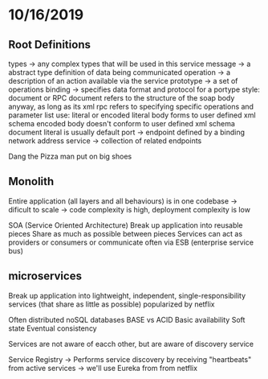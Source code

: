 # 10/16/2019

## Root Definitions

types -> any complex types that will be used in this service
message -> a abstract type definition of data being communicated
operation -> a description of an action available via the service
prototype -> a set of operations
binding -> specifies data format and protocol for a portype
    style: document or RPC
        document refers to the structure of the soap body anyway, as long as its xml
        rpc refers to specifying specific operations and parameter list
    use: literal or encoded
        literal body forms to user defined xml schema
        encoded body doesn't conform to user defined xml schema
        document literal is usually default
port -> endpoint defined by a binding network address
service -> collection of related endpoints

Dang the Pizza man put on big shoes

## Monolith

Entire application (all layers and all behaviours) is in one codebase
-> dificult to scale
-> code complexity is high, deployment complexity is low

SOA (Service Oriented Architecture)
Break up application into reusable pieces
Share as much as possible between pieces
Services can act as providers or consumers or communicate often via ESB
(enterprise service bus)

## microservices

Break up application into lightweight, independent, single-responsibility
services (that share as little as possible)
popularized by netflix

Often distributed noSQL databases
BASE vs ACID
Basic availability
Soft state
Eventual consistency

Services are not aware of eacch other, but are aware
of discovery service

Service Registry
-> Performs service discovery by receiving "heartbeats"
from active services
-> we'll use Eureka from from netflix

